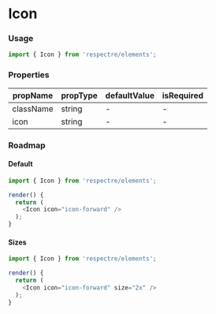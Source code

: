 # Icon

<!-- STORY -->

### Usage

```js
import { Icon } from 'respectre/elements';
```

### Properties

| propName  | propType | defaultValue | isRequired |
| --------- | -------- | ------------ | ---------- |
| className | string   | -            | -          |
| icon      | string   | -            | -          |


### Roadmap

#### Default

```js
import { Icon } from 'respectre/elements';

render() {
  return (
    <Icon icon="icon-forward" />
  );
}
```

#### Sizes

```js
import { Icon } from 'respectre/elements';

render() {
  return (
    <Icon icon="icon-forward" size="2x" />
  );
}
```
